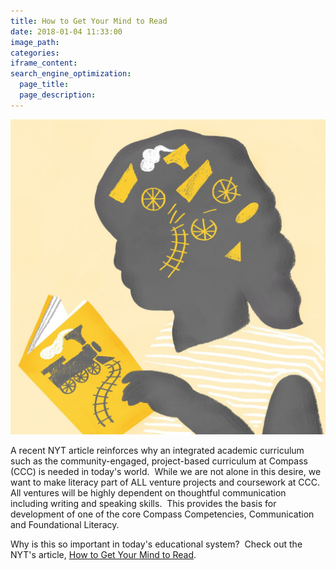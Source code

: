 ```yaml
---
title: How to Get Your Mind to Read
date: 2018-01-04 11:33:00
image_path: 
categories:
iframe_content:
search_engine_optimization:
  page_title:
  page_description:
---
```



![Image by Lilli Carré](/assets/images/versions/26willingham-superjumbo---x----1821-1821x---.jpg)

A recent NYT article reinforces why an integrated academic curriculum such as the community-engaged, project-based curriculum at Compass (CCC) is needed in today's world.&nbsp; While we are not alone in this desire, we want to make literacy part of ALL venture projects and coursework at CCC.&nbsp; All ventures will be highly dependent on thoughtful communication including writing and speaking skills.&nbsp; This provides the basis for development of one of the core Compass Competencies, Communication and Foundational Literacy.&nbsp;&nbsp;

Why is this so important in today's educational system?&nbsp; Check out the NYT's article, [How to Get Your Mind to Read](https://www.nytimes.com/2017/11/25/opinion/sunday/how-to-get-your-mind-to-read.html).

&nbsp;